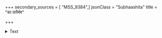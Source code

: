 +++
secondary_sources = [ "MSS_9384",]
jsonClass = "Subhaashita"
title = "का तारैर्मम"

+++

<details><summary>Text</summary>

का तारैर्मम गर्जितैरुपरता धाराम्बुभिः का हता का मोहं गमिता वियोगविधुरा का वा कदम्बानिलैः।  
नीता का च विलोलतां मदकलैः केकारबैर्बर्हिणाम् इत्थं पान्थगृहेषु पश्यति घनो विद्युत्प्रदीपैरिव॥
</details>
